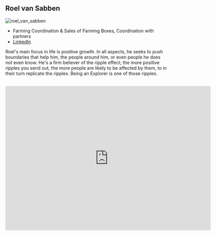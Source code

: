 ## Roel van Sabben

![roel_van_sabben](img/roel_van_sabben.png)

- Farming Coordination & Sales of Farming Boxes, Coordination with partners
- [LinkedIn](https://www.linkedin.com/in/roelvansabben/)

Roel's main focus in life is positive growth. In all aspects, he seeks to push boundaries that help him, the people around him, or even people he does not even know. He's a firm believer of the ripple effect; the more positive ripples you send out, the more people are likely to be affected by them, to in their turn replicate the ripples. Being an Explorer is one of those ripples.

<BR>

<div class="aspect-w-16 aspect-h-9">
  <iframe src="https://player.vimeo.com/video/414512583" width="640" height="450" frameborder="0" allow="autoplay; fullscreen; picture-in-picture" allowfullscreen></iframe>
</div>

<BR>